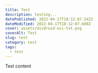 ```yaml
---
title: Test
description: testing...
datePublished: 2022-04-17T18:12:07.542Z
dateModified: 2022-04-17T18:12:07.608Z
cover: assets/disdroid-oii-txt.png
coverAlt: Test
slug: test
category: test
tags:
  - test
---
```

Test content